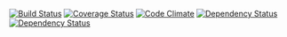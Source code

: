 [![Build Status](https://travis-ci.org/jacob-meacham/acromaster.svg?branch=develop)](https://travis-ci.org/jacob-meacham/acromaster)
[![Coverage Status](https://coveralls.io/repos/jacob-meacham/acromaster/badge.png)](https://coveralls.io/r/jacob-meacham/acromaster)
[![Code Climate](https://codeclimate.com/github/jacob-meacham/acromaster/badges/gpa.svg)](https://codeclimate.com/github/jacob-meacham/acromaster)
[![Dependency Status](https://www.versioneye.com/user/projects/54b197de2eea784acc00016e/badge.svg?style=flat)](https://www.versioneye.com/user/projects/54b197de2eea784acc00016e)
[![Dependency Status](https://www.versioneye.com/user/projects/54b197dd2eea78c8ad000047/badge.svg?style=flat)](https://www.versioneye.com/user/projects/54b197dd2eea78c8ad000047)